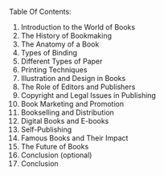Table Of Contents:

1. Introduction to the World of Books
2. The History of Bookmaking
3. The Anatomy of a Book
4. Types of Binding
5. Different Types of Paper
6. Printing Techniques
7. Illustration and Design in Books
8. The Role of Editors and Publishers
9. Copyright and Legal Issues in Publishing
10. Book Marketing and Promotion
11. Bookselling and Distribution
12. Digital Books and E-books
13. Self-Publishing
14. Famous Books and Their Impact
15. The Future of Books
16. Conclusion (optional)
17. Conclusion